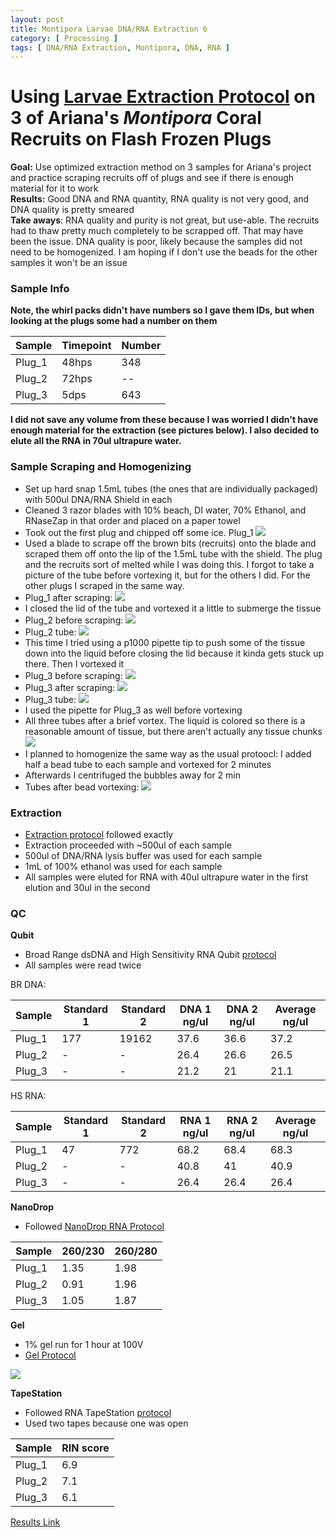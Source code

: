 ```yaml
---
layout: post
title: Montipora Larvae DNA/RNA Extraction 6
category: [ Processing ]
tags: [ DNA/RNA Extraction, Montipora, DNA, RNA ]
---
```


# Using [Larvae Extraction Protocol](https://meschedl.github.io/MESPutnam_Open_Lab_Notebook/Larvae-Ex-Protocol/) on 3 of Ariana's _Montipora_ Coral Recruits on Flash Frozen Plugs

**Goal:** Use optimized extraction method on 3 samples for Ariana's project and practice scraping recruits off of plugs and see if there is enough material for it to work    
**Results:** Good DNA and RNA quantity, RNA quality is not very good, and DNA quality is pretty smeared  
**Take aways**: RNA quality and purity is not great, but use-able. The recruits had to thaw pretty much completely to be scrapped off. That may have been the issue. DNA quality is poor, likely because the samples did not need to be homogenized. I am hoping if I don't use the beads for the other samples it won't be an issue

### Sample Info

**Note, the whirl packs didn't have numbers so I gave them IDs, but when looking at the plugs some had a number on them**

|Sample|Timepoint|Number|
|---|---|---|
|Plug_1|48hps|348|
|Plug_2|72hps|--|
|Plug_3|5dps|643|

**I did not save any volume from these because I was worried I didn't have enough material for the extraction (see pictures below). I also decided to elute all the RNA in 70ul ultrapure water.**

### Sample Scraping and Homogenizing

- Set up hard snap 1.5mL tubes (the ones that are individually packaged) with 500ul DNA/RNA Shield in each
- Cleaned 3 razor blades with 10% beach, DI water, 70% Ethanol, and RNaseZap in that order and placed on a paper towel
- Took out the first plug and chipped off some ice. Plug_1
![](https://raw.githubusercontent.com/meschedl/MESPutnam_Open_Lab_Notebook/master/images/IMG_5148.jpg)
- Used a blade to scrape off the brown bits (recruits) onto the blade and scraped them off onto the lip of the 1.5mL tube with the shield. The plug and the recruits sort of melted while I was doing this. I forgot to take a picture of the tube before vortexing it, but for the others I did. For the other plugs I scraped in the same way.  
- Plug_1 after scraping:
![](https://raw.githubusercontent.com/meschedl/MESPutnam_Open_Lab_Notebook/master/images/IMG_5149.jpg)
- I closed the lid of the tube and vortexed it a little to submerge the tissue
- Plug_2 before scraping:
![](https://raw.githubusercontent.com/meschedl/MESPutnam_Open_Lab_Notebook/master/images/IMG_5150.jpg)
- Plug_2 tube:
![](https://raw.githubusercontent.com/meschedl/MESPutnam_Open_Lab_Notebook/master/images/IMG_5152.jpg)
- This time I tried using a p1000 pipette tip to push some of the tissue down into the liquid before closing the lid because it kinda gets stuck up there. Then I vortexed it
- Plug_3 before scraping:
![](https://raw.githubusercontent.com/meschedl/MESPutnam_Open_Lab_Notebook/master/images/IMG_5154.jpg)
- Plug_3 after scraping:
![](https://raw.githubusercontent.com/meschedl/MESPutnam_Open_Lab_Notebook/master/images/IMG_5155.jpg)
- Plug_3 tube:
![](https://raw.githubusercontent.com/meschedl/MESPutnam_Open_Lab_Notebook/master/images/IMG_5156.jpg)
- I used the pipette for Plug_3 as well before vortexing
- All three tubes after a brief vortex. The liquid is colored so there is a reasonable amount of tissue, but there aren't actually any tissue chunks
![](https://raw.githubusercontent.com/meschedl/MESPutnam_Open_Lab_Notebook/master/images/IMG_5157.jpg)
- I planned to homogenize the same way as the usual protoocl: I added half a bead tube to each sample and vortexed for 2 minutes
- Afterwards I centrifuged the bubbles away for 2 min
- Tubes after bead vortexing:
![](https://raw.githubusercontent.com/meschedl/MESPutnam_Open_Lab_Notebook/master/images/IMG_5158.jpg)

### Extraction

- [Extraction protocol](https://meschedl.github.io/MESPutnam_Open_Lab_Notebook/Larvae-Ex-Protocol/) followed exactly
- Extraction proceeded with ~500ul of each sample
- 500ul of DNA/RNA lysis buffer was used for each sample
- 1mL of 100% ethanol was used for each sample
- All samples were eluted for RNA with 40ul ultrapure water in the first elution and 30ul in the second

### QC

**Qubit**
- Broad Range dsDNA and High Sensitivity RNA Qubit [protocol](https://meschedl.github.io/MESPutnam_Open_Lab_Notebook/Qubit-Protocol/)
- All samples were read twice

BR DNA:

|Sample|Standard 1|Standard 2|DNA 1 ng/ul|DNA 2 ng/ul| Average ng/ul|
|---|---|---|---|---|---|
|Plug_1|177|19162|37.6|36.6|37.2|
|Plug_2|-|-|26.4|26.6|26.5|
|Plug_3|-|-|21.2|21|21.1|

HS RNA:

|Sample|Standard 1|Standard 2|RNA 1 ng/ul|RNA 2 ng/ul| Average ng/ul|
|---|---|---|---|---|---|
|Plug_1|47|772|68.2|68.4|68.3|
|Plug_2|-|-|40.8|41|40.9|
|Plug_3|-|-|26.4|26.4|26.4|

**NanoDrop**

- Followed [NanoDrop RNA Protocol](https://github.com/meschedl/PPP-Lab-Resources/blob/master/Protocols/Nanodrop-RNA.md)

|Sample|260/230|260/280|
|---|---|---|
|Plug_1|1.35|1.98|
|Plug_2|0.91|1.96|
|Plug_3|1.05|1.87|

**Gel**
- 1% gel run for 1 hour at 100V
- [Gel Protocol](https://github.com/meschedl/PPP-Lab-Resources/blob/master/Protocols/Agrose-Gel-Protocol.md)

![](https://raw.githubusercontent.com/meschedl/MESPutnam_Open_Lab_Notebook/master/images/IMG_5160%20copy.jpg)

**TapeStation**
- Followed RNA TapeStation [protocol](https://meschedl.github.io/MESPutnam_Open_Lab_Notebook/RNA-TapeStation-Protocol/)
- Used two tapes because one was open

|Sample|RIN score|
|---|---|
|Plug_1|6.9|
|Plug_2|7.1|
|Plug_3|6.1|

[Results Link](https://github.com/meschedl/MESPutnam_Open_Lab_Notebook/blob/master/tapestation_pdfs/2021-04-05%20-%2013.59.29.pdf)
